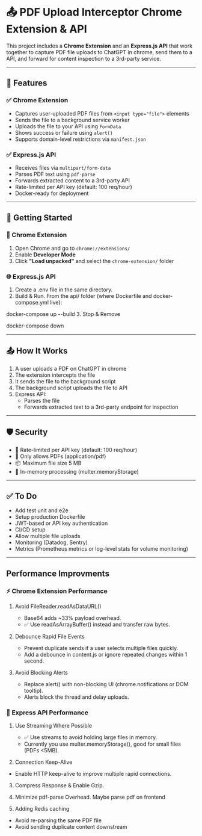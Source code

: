 # 📤 PDF Upload Interceptor Chrome Extension & API

This project includes a **Chrome Extension** and an **Express.js API** that work together to capture PDF file uploads to ChatGPT in chrome, send them to a API, and forward for content inspection to a 3rd-party service.

---

## 🔧 Features

### ✅ Chrome Extension
- Captures user-uploaded PDF files from `<input type="file">` elements
- Sends the file to a background service worker
- Uploads the file to your API using `FormData`
- Shows success or failure using `alert()`
- Supports domain-level restrictions via `manifest.json`

### ✅ Express.js API
- Receives files via `multipart/form-data`
- Parses PDF text using `pdf-parse`
- Forwards extracted content to a 3rd-party API
- Rate-limited per API key (default: 100 req/hour)
- Docker-ready for deployment

---

## 🚀 Getting Started

### 🔌 Chrome Extension

1. Open Chrome and go to `chrome://extensions/`
2. Enable **Developer Mode**
3. Click **"Load unpacked"** and select the `chrome-extension/` folder

### 🌐 Express.js API

1. Create a .env file in the same directory.
2. Build & Run.
From the api/ folder (where Dockerfile and docker-compose.yml live):

docker-compose up --build
3. Stop & Remove

docker-compose down

---

## 📤 How It Works
1.	A user uploads a PDF on ChatGPT in chrome
2.	The extension intercepts the file
3.	It sends the file to the background script
4.	The background script uploads the file to API
5.	Express API:
	- Parses the file
	-	Forwards extracted text to a 3rd-party endpoint for inspection

---

## 🛡️ Security
- 🚦 Rate-limited per API key (default: 100 req/hour)
- 🧼 Only allows PDFs (application/pdf)
- 📦 Maximum file size 5 MB
-	🧠 In-memory processing (multer.memoryStorage)

---

## ✅ To Do
- Add test unit and e2e
-	Setup production Dockerfile
-	JWT-based or API key authentication
- CI/CD setup
- Allow multiple file uploads
- Monitoring (Datadog, Sentry)
- Metrics (Prometheus metrics or log-level stats for volume monitoring)

---

## Performance Improvments

### ⚡ Chrome Extension Performance

1. Avoid FileReader.readAsDataURL()
	-	Base64 adds ~33% payload overhead.
	-	✅ Use readAsArrayBuffer() instead and transfer raw bytes.

 2. Debounce Rapid File Events
	-	Prevent duplicate sends if a user selects multiple files quickly.
	-	Add a debounce in content.js or ignore repeated changes within 1 second.

 3. Avoid Blocking Alerts
	-	Replace alert() with non-blocking UI (chrome.notifications or DOM tooltip).
	-	Alerts block the thread and delay uploads.

### 🚀 Express API Performance

1. Use Streaming Where Possible
	-	✅ Use streams to avoid holding large files in memory.
	-	Currently you use multer.memoryStorage(), good for small files (PDFs <5MB).

2. Connection Keep-Alive
  - Enable HTTP keep-alive to improve multiple rapid connections. 

3. Compress Response & Enable Gzip.

4. Minimize pdf-parse Overhead. Maybe parse pdf on frontend

5. Adding Redis caching
  - Avoid re-parsing the same PDF file
  - Avoid sending duplicate content downstream



